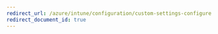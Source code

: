 ```yaml
---
redirect_url: /azure/intune/configuration/custom-settings-configure
redirect_document_id: true
---
```

